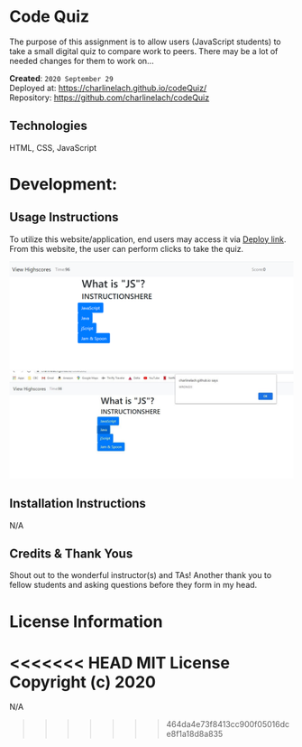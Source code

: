 # Code Quiz
The purpose of this assignment is to allow users (JavaScript students) to take a small digital quiz to compare work to peers. There may be a lot of needed changes for them to work on...

**Created**: `2020 September 29`
<br>
Deployed at: https://charlinelach.github.io/codeQuiz/
<br>
Repository: https://github.com/charlinelach/codeQuiz

## Technologies
HTML, CSS, JavaScript

# Development:

## Usage Instructions
To utilize this website/application, end users may access it via [Deploy link](https://charlinelach.github.io/codeQuiz/). From this website, the user can perform clicks to take the quiz.

![Screenshot of the Quiz](codeQuiz_pic.png)
<br>
![Screenshot of Wrong Answer](screenshotWrong.jpg)

## Installation Instructions
N/A

## Credits & Thank Yous
Shout out to the wonderful instructor(s) and TAs! Another thank you to fellow students and asking questions before they form in my head.

# License Information
<<<<<<< HEAD
MIT License <br>
Copyright (c) 2020
=======
N/A
>>>>>>> 464da4e73f8413cc900f05016dce8f1a18d8a835
